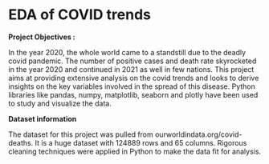 # EDA of COVID trends

**Project Objectives :**

In the year 2020, the whole world came to a standstill due to the deadly covid pandemic. The number of positive cases and death rate skyrocketed in the year 2020 and continued in 2021 as well in few nations. This project aims at providing extensive analysis on the covid trends and looks to derive insights on the key variables involved in the spread of this disease. Python libraries like pandas, numpy, matplotlib, seaborn and plotly have been used to study and visualize the data. 

**Dataset information**

The dataset for this project was pulled from ourworldindata.org/covid-deaths. It is a huge dataset with 124889 rows and 65 columns. Rigorous cleaning techniques were applied in Python to make the data fit for analysis.
